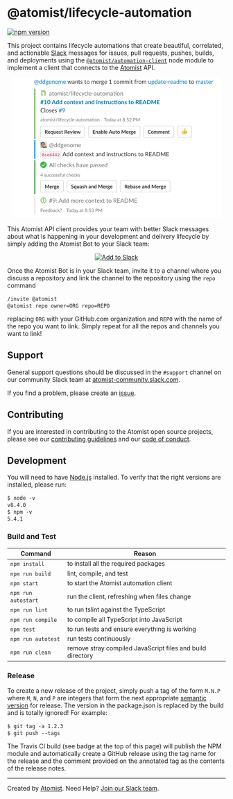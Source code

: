 # @atomist/lifecycle-automation

[![npm version](https://badge.fury.io/js/%40atomist%2Flifecycle-automation.svg)](https://badge.fury.io/js/%40atomist%2Flifecycle-automation)

This project contains lifecycle automations that create beautiful,
correlated, and actionable [Slack][slack] messages for issues,
pull requests, pushes, builds, and deployments using
the [`@atomist/automation-client`][client] node module to implement a
client that connects to the [Atomist][atomist] API.  

<p align="center">
  <img alt="Atomist Bot PR Message" height="324" width="481" src="img/pr.png" />
</p>

[slack]: https://slack.com (Slack)
[client]: https://github.com/atomist/automation-client-ts (@atomist/automation-client Node Module)

This Atomist API client provides your team with better Slack messages about what is
happening in your development and delivery lifecycle by
simply adding the Atomist Bot to your Slack team:

<p align="center">
 <a href="https://atm.st/2wiDlUe">
  <img alt="Add to Slack" height="50" width="174" src="https://platform.slack-edge.com/img/add_to_slack@2x.png" />
 </a>
</p>

Once the Atomist Bot is in your Slack team, invite it to a channel
where you discuss a repository and link the channel to the repository
using the `repo` command

```
/invite @atomist
@atomist repo owner=ORG repo=REPO
```

replacing `ORG` with your GitHub.com organization and `REPO` with the
name of the repo you want to link.  Simply repeat for all the repos
and channels you want to link!

## Support

General support questions should be discussed in the `#support`
channel on our community Slack team
at [atomist-community.slack.com][slack].

If you find a problem, please create an [issue][].

[issue]: https://github.com/atomist/lifecycle-automation/issues

## Contributing

If you are interested in contributing to the Atomist open source
projects, please see our [contributing guidelines][contrib] and
our [code of conduct][code].

[contrib]: https://github.com/atomist/welcome/blob/master/CONTRIBUTING.md
[code]: https://github.com/atomist/welcome/blob/master/CODE_OF_CONDUCT.md

## Development

You will need to have [Node.js][node] installed.  To verify that the
right versions are installed, please run:

```
$ node -v
v8.4.0
$ npm -v
5.4.1
```

[node]: https://nodejs.org/ (Node.js)

### Build and Test

Command | Reason
------- | ------
`npm install` | to install all the required packages
`npm run build` | lint, compile, and test
`npm start` | to start the Atomist automation client
`npm run autostart` | run the client, refreshing when files change
`npm run lint` | to run tslint against the TypeScript
`npm run compile` | to compile all TypeScript into JavaScript
`npm test` | to run tests and ensure everything is working
`npm run autotest` | run tests continuously
`npm run clean` | remove stray compiled JavaScript files and build directory

### Release

To create a new release of the project, simply push a tag of the form
`M.N.P` where `M`, `N`, and `P` are integers that form the next
appropriate [semantic version][semver] for release.  The version in
the package.json is replaced by the build and is totally ignored!  For
example:

[semver]: http://semver.org

```
$ git tag -a 1.2.3
$ git push --tags
```

The Travis CI build (see badge at the top of this page) will publish
the NPM module and automatically create a GitHub release using the tag
name for the release and the comment provided on the annotated tag as
the contents of the release notes.

---

Created by [Atomist][atomist].
Need Help?  [Join our Slack team][slack].

[atomist]: https://www.atomist.com/
[slack]: https://join.atomist.com

